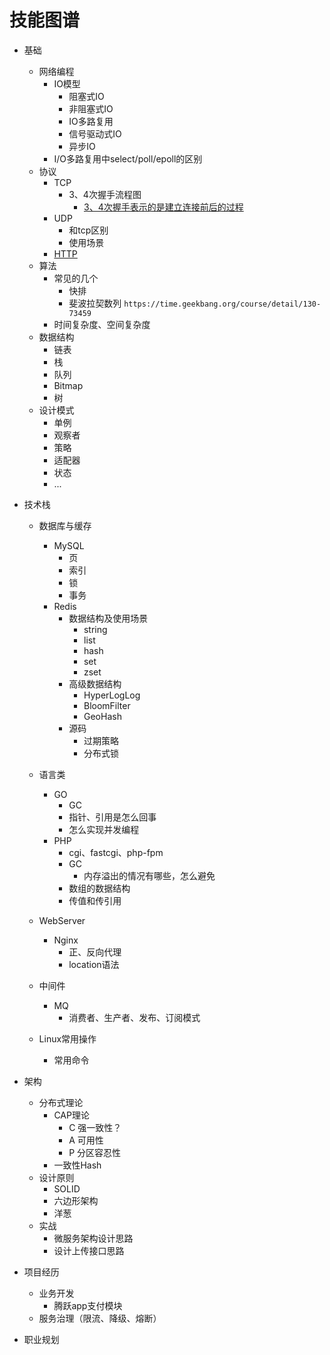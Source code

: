  # 技能图谱

- 基础
	- 网络编程
		- IO模型
		    - 阻塞式IO
            - 非阻塞式IO
            - IO多路复用
            - 信号驱动式IO
            - 异步IO
		- I/O多路复用中select/poll/epoll的区别
	- 协议
		- TCP
			- 3、4次握手流程图
				- [3、4次握手表示的是建立连接前后的过程](https://juejin.im/post/5b29d2c4e51d4558b80b1d8c)
		- UDP
			- 和tcp区别
			- 使用场景
		- [HTTP](basic/protocol/http)
	- 算法
		- 常见的几个
			- 快排
			- 斐波拉契数列
				```https://time.geekbang.org/course/detail/130-73459```
		- 时间复杂度、空间复杂度
	- 数据结构
		- 链表
		- 栈
		- 队列
		- Bitmap
		- 树
	- 设计模式
		- 单例
		- 观察者
		- 策略
		- 适配器
		- 状态
		- ...

- 技术栈
	- 数据库与缓存
		- MySQL
			- 页
			- 索引
			- 锁
			- 事务
		- Redis
			- 数据结构及使用场景
				- string
				- list
				- hash
				- set
				- zset
			- 高级数据结构
				- HyperLogLog
				- BloomFilter
				- GeoHash
			- 源码
				- 过期策略
				- 分布式锁
	- 语言类
		- GO
			- GC
			- 指针、引用是怎么回事
			- 怎么实现并发编程
		- PHP
			- cgi、fastcgi、php-fpm
			- GC
				- 内存溢出的情况有哪些，怎么避免
			- 数组的数据结构
			- 传值和传引用
	- WebServer
		- Nginx
			- 正、反向代理
			- location语法

	- 中间件
		- MQ
			- 消费者、生产者、发布、订阅模式
	- Linux常用操作
		- 常用命令

- 架构
	- 分布式理论
		- CAP理论
			- C 强一致性？
			- A 可用性
			- P 分区容忍性
		- 一致性Hash
	- 设计原则
		- SOLID
		- 六边形架构
		- 洋葱
	- 实战
		- 微服务架构设计思路
        - 设计上传接口思路
- 项目经历
	- 业务开发
		- 腾跃app支付模块
	- 服务治理（限流、降级、熔断）

- 职业规划
